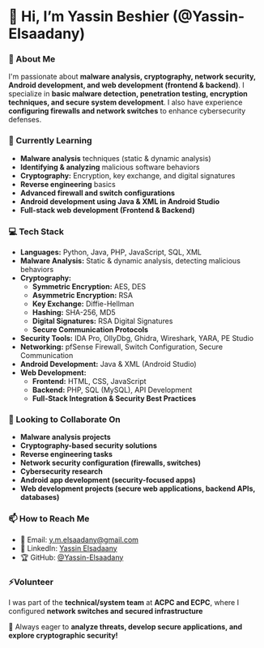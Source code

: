 # 👋 Hi, I’m Yassin Beshier (@Yassin-Elsaadany)

### 👀 About Me
I'm passionate about **malware analysis, cryptography, network security, Android development, and web development (frontend & backend)**. I specialize in **basic malware detection, penetration testing, encryption techniques, and secure system development**. I also have experience **configuring firewalls and network switches** to enhance cybersecurity defenses.

### 🌱 Currently Learning
- **Malware analysis** techniques (static & dynamic analysis)
- **Identifying & analyzing** malicious software behaviors
- **Cryptography:** Encryption, key exchange, and digital signatures
- **Reverse engineering** basics
- **Advanced firewall and switch configurations**
- **Android development using Java & XML in Android Studio**
- **Full-stack web development (Frontend & Backend)**

### 💻 Tech Stack
- **Languages:** Python, Java, PHP, JavaScript, SQL, XML
- **Malware Analysis:** Static & dynamic analysis, detecting malicious behaviors
- **Cryptography:**
  - **Symmetric Encryption:** AES, DES  
  - **Asymmetric Encryption:** RSA  
  - **Key Exchange:** Diffie-Hellman  
  - **Hashing:** SHA-256, MD5  
  - **Digital Signatures:** RSA Digital Signatures  
  - **Secure Communication Protocols**  
- **Security Tools:** IDA Pro, OllyDbg, Ghidra, Wireshark, YARA, PE Studio
- **Networking:** pfSense Firewall, Switch Configuration, Secure Communication
- **Android Development:** Java & XML (Android Studio)
- **Web Development:** 
  - **Frontend:** HTML, CSS, JavaScript  
  - **Backend:** PHP, SQL (MySQL), API Development  
  - **Full-Stack Integration & Security Best Practices**  

### 💞️ Looking to Collaborate On
- **Malware analysis projects**
- **Cryptography-based security solutions**
- **Reverse engineering tasks**
- **Network security configuration (firewalls, switches)**
- **Cybersecurity research**
- **Android app development (security-focused apps)**
- **Web development projects (secure web applications, backend APIs, databases)**

### 📫 How to Reach Me
- 📧 Email: [y.m.elsaadany@gmail.com](mailto:y.m.elsaadany@gmail.com)
- 💼 LinkedIn: [Yassin Elsadaany](https://eg.linkedin.com/in/yassin-elsadaany-562218279)
- 🏆 GitHub: [@Yassin-Elsaadany](https://github.com/Yassin-Elsaadany)

### ⚡Volunteer 
I was part of the **technical/system team** at **ACPC and ECPC**, where I configured **network switches and secured infrastructure** 

🚀 Always eager to **analyze threats, develop secure applications, and explore cryptographic security!**
